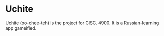 # Uchite
Uchite (oo-chee-teh) is the project for CISC. 4900. It is a Russian-learning app gameified.
